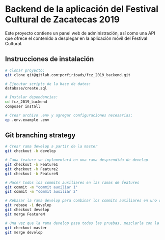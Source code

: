 # Backend de la aplicación del Festival Cultural de Zacatecas 2019

Este proyecto contiene un panel web de administración, así como una API que 
ofrece el contenido a desplegar en la aplicación móvil del Festival Cultural.

## Instrucciones de instalación

```bash
# Clonar proyecto:
git clone git@gitlab.com:porfirioads/fcz_2019_backend.git

# Ejecutar scripts de la base de datos:
database/create.sql

# Instalar dependencias:
cd fcz_2019_backend
composer install

# Crear archivo .env y agregar configuraciones necesarias:
cp .env.example .env
```

## Git branching strategy

```bash
# Crear rama develop a partir de la master
git checkout -b develop

# Cada feature se implementará en una rama desprendida de develop
git checkout -b Feature1
git checkout -b Feature2
git checkout -b FeatureN

# Hacer todos los commits auxiliares en las ramas de features
git commit -m "commit auxiliar 1"
git commit -m "commit auxiliar 2"

# Rebasar la rama develop para combinar los commits auxiliares en uno solo
git rebase -i develop
git checkout develop
git merge FeatureN

# Una vez que la rama develop pasa todas las pruebas, mezclarla con la master
git checkout master
git merge develop
```
